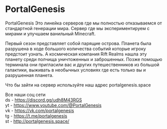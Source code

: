 # PortalGenesis

PortalGenesis Это линейка серверов где мы полностью отказываемся от стандартной генерации мира. Сервер где мы экспериментируем с мирами и улучшаем ванильный Minecraft.

Первый сезон представляет собой парящие острова. Планета была разрушена в ходе большого количества событий которые игроку предстоит узнать. А космическая компания Rift Realms нашла эту планету среди полчища уничтоженных и заброшенных. Позже помощью терминала они пригласили вас и других путешественников из большой галактики, выживать в необычных условиях где есть только вы и разрушенная планета.


Что бы зайти на сервер используйте наш адрес portalgenesis.space 

Все наши соц сети  
ds - https://discord.gg/udh8M43RGS  
yt - https://www.youtube.com/@PortalGenesis  
vk - https://vk.com/portalgenesis  
tg - https://t.me/portalgenesis  
st - http://portalgenesis.space/  
